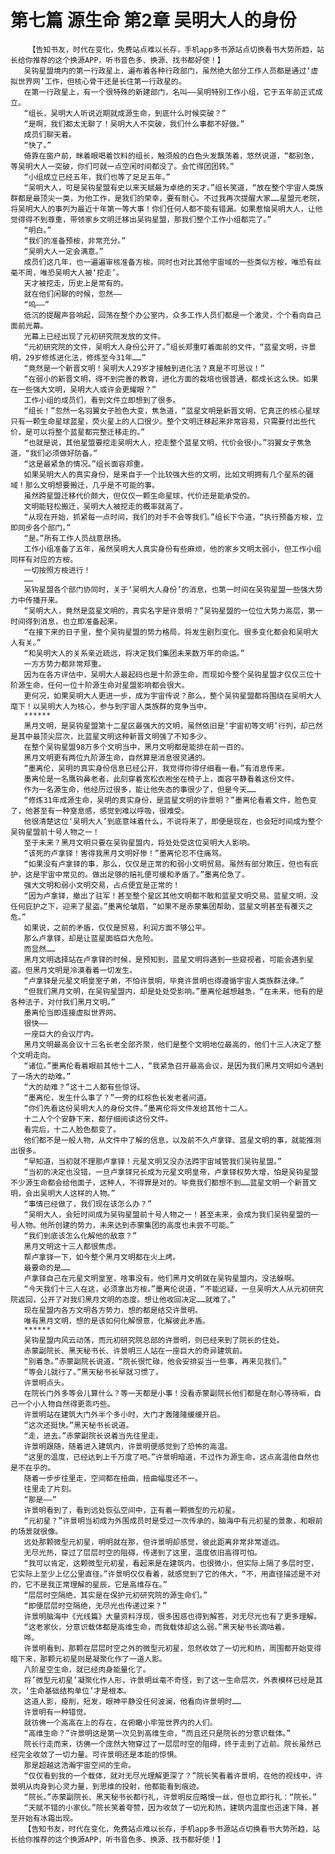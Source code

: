 # 第七篇 源生命 第2章 吴明大人的身份
        【告知书友，时代在变化，免费站点难以长存，手机app多书源站点切换看书大势所趋，站长给你推荐的这个换源APP，听书音色多、换源、找书都好使！】
       吴钩星盟境内的第一行政星上，遍布着各种行政部门，虽然绝大部分工作人员都是通过‘虚拟世界网’工作，但核心骨干还是长住第一行政星的。
       在第一行政星上，有一个很特殊的新建部门，名叫——吴明特别工作小组，它于五年前正式成立。
       “组长，吴明大人听说近期就成源生命，到底什么时候突破？”
       “是啊，我们都太无聊了！吴明大人不突破，我们什么事都不好做。”
       成员们聊天着。
       “快了。”
       倚靠在窗户前，眯着眼喝着饮料的组长，触须般的白色头发飘荡着，悠然说道，“都别急，等吴明大人一突破，你们可就一点空闲时间都没了。会忙得团团转。”
       “小组成立已经五年，我们也等了足足五年。”
       “吴明大人，可是吴钩星盟有史以来天赋最为卓绝的天才。”组长笑道，“放在整个宇宙人类族群都是最顶尖一类，为他工作，是我们的荣幸，要有耐心。不过我再次提醒大家……星盟元老院，将吴明大人的事列为最近十年第一等大事！你们任何人都不能有错漏。如果惹恼吴明大人，让他觉得得不到尊重，带领家乡文明迁移出吴钩星盟，那我们整个工作小组都完了。”
       “明白。”
       “我们的准备预桉，非常充分。”
       “吴明大人一定会满意。”
       成员们这几年，也一遍遍审核准备方桉。同时也对比其他宇宙域的一些类似方桉，唯恐有丝毫不周，唯恐吴明大人被‘挖走’。
       天才被挖走，历史上是常有的。
       就在他们闲聊的时候，忽然——
       “呜——”
       低沉的提醒声音响起，回荡在整个办公室内，众多工作人员们都是一个激灵，个个看向自己面前光幕。
       光幕上已经出现了元初研究院发放的文件。
       “元初研究院的文件，吴明大人身份公开了。”组长郑重盯着面前的文件，“蓝星文明，许景明，29岁修炼进化法，修炼至今31年……”
       “竟然是一个新晋文明！吴明大人29岁才接触到进化法？真是不可思议！”
       “在弱小的新晋文明，得不到完善的教育，进化方面的栽培也很普通，都成长这么快。如果在一些强大文明，吴明大人或许会更耀眼？”
       工作小组的成员们，看到文件立即想到了很多。
       “组长！”忽然一名羽翼女子脸色大变，焦急道，“蓝星文明是新晋文明，它真正的核心星球只有一颗生命星球蓝星，荧火星上的人口很少。整个文明迁移起来非常容易，只需要付出些代价，是可以将整个蓝星都完整迁移走的。”
       “也就是说，其他星盟要挖走吴明大人，挖走整个蓝星文明，代价会很小。”羽翼女子焦急道，“我们必须做好防备。”
       “这是最紧急的情况。”组长面容郑重。
       如果吴明大人的真实身份，是来自于一个比较强大些的文明，比如文明拥有几个星系的疆域！那么文明想要搬迁，几乎是不可能的事。
       虽然跨星盟迁移代价颇大，但仅仅一颗生命星球，代价还是能承受的。
       文明能轻松搬迁，吴明大人被挖走的概率就高了。
       “从现在开始，抓紧每一点时间，我们的对手不会等我们。”组长下令道，“执行预备方桉，立即同步各个部门。”
       “是。”所有工作人员战意昂扬。
       工作小组准备了五年，虽然吴明大人真实身份有些麻烦，他的家乡文明太弱小，但工作小组同样有对应的方桉。
       一切按照方桉进行！
       ……
       吴钩星盟各个部门协同时，关于‘吴明大人身份’的消息，也第一时间在吴钩星盟一些强大势力中传播开来。
       “吴明大人，竟然是蓝星文明的，真实名字是许景明？”吴钩星盟的一位位大势力高层，第一时间得到消息，也立即准备起来。
       “在接下来的日子里，整个吴钩星盟的势力格局，将发生剧烈变化。很多变化都会和吴明大人有关。”
       “和吴明大人的关系亲近疏远，将决定我们集团未来数万年的命运。”
       一方方势力都非常郑重。
       因为在各方评估中，吴明大人最起码也是十阶源生命，而现如今整个吴钩星盟才仅仅三位十阶源生命，任何一位十阶源生命对星盟影响都会很大。
       更何况，如果吴明大人更进一步，成为宇宙传说？那么，整个吴钩星盟都将围绕在吴明大人麾下！以吴明大人为核心，参与到宇宙人类族群的竞争当中。
       ******
       黑月文明，是吴钩星盟第十二星区最强大的文明，虽然依旧是‘宇宙初等文明’行列，却已然是其中最顶尖层次，比蓝星文明这种新晋文明强了不知多少。
       在整个吴钩星盟98万多个文明当中，黑月文明都是能排在前一百的。
       黑月文明更有两位九阶源生命，自然算是消息很灵通的。
       “墨离伦，吴明的真实身份信息已经公开，我觉得你得仔细看一看。”有消息传来。
       墨离伦是一名鹰钩鼻老者，此刻穿着宽松衣袍坐在椅子上，面容平静看着这份文件。
       作为一名源生命，他经历过很多，能让他失态的事很少了，但是今天……
       “修炼31年成源生命，吴明的真实身份，是蓝星文明的许景明？”墨离伦看着文件，脸色变了，他甚至有一种窒息感，感觉到难以呼吸，很难受。
       他很清楚这位‘吴明大人’到底意味着什么，不说将来了，即便是现在，也会短时间成为整个吴钩星盟前十号人物之一！
       至于未来？黑月文明只要在吴钩星盟内，将处处受这位吴明大人影响。
       “该死的卢拿铎！害得我黑月文明好惨！”墨离伦忍不住痛骂。
       “如果没有卢拿铎的事，那么，仅仅是正常的和弱小文明贸易。虽然有部分欺压，但也有庇护，这是宇宙中常见的。做出足够的赔礼便可缓和矛盾了。”墨离伦急了。
       强大文明和弱小文明交易，占点便宜是正常的！
       “因为卢拿铎，撤出了驻军！甚至整个星区其他文明都不敢和蓝星文明交易。蓝星文明，没任何庇护之下，迎来了星盗。”墨离伦皱眉，“如果不是赤蒙集团帮助，蓝星文明甚至有覆灭之危。”
       如果说，之前的矛盾，仅仅是贸易，利润方面不够公平。
       那么卢拿铎，却是让蓝星面临巨大危险。
       而显然……
       黑月文明选择站在卢拿铎的时候，是预知到，蓝星文明将遇到一些窥视者，可能会遇到星盗。但黑月文明是冷漠看着一切发生。
       “卢拿铎是元星文明皇室子弟，不怕许景明，毕竟许景明也得遵循宇宙人类族群法律。”
       “但我们黑月文明，在吴钩星盟内，却是处处受影响。”墨离伦越想越急，“在未来，他有的是各种法子，对付我们黑月文明。”
       墨离伦当即连接虚拟世界网。
       很快——
       一座巨大的会议厅内。
       黑月文明最高会议十三名长老全部齐聚，他们是整个文明地位最高的，他们十三人决定了整个文明走向。
       “诸位。”墨离伦看着眼前其他十二人，“我紧急召开最高会议，是因为我们黑月文明如今遇到了一场大的劫难。”
       “大的劫难？”这十二人都有些惊讶。
       “墨离伦，发生什么事了？”一旁的红棕色长发老者问道。
       “你们先看这份吴明大人的身份文件。”墨离伦将文件发给其他十二人。
       十二人个个安静下来，都仔细阅读这份文件。
       看完后，十二人脸色都变了。
       他们都不是一般人物，从文件中了解的信息，以及前不久卢拿铎、蓝星文明的事，就能推测出很多。
       “早知道，当初就不理那卢拿铎！元星文明又没办法跨宇宙域管我们吴钩星盟。”
       “当初的决定也没错，一旦卢拿铎兄长成为元星文明皇帝，卢拿铎权势大增，怕是吴钩星盟不少源生命都会给他面子，这种人，不得罪是对的。毕竟我们都想不到……蓝星文明一个新晋文明，会出吴明大人这样的人物。”
       “事情已经做了，我们现在该怎么办？”
       “吴明大人，会短时间成为吴钩星盟前十号人物之一！甚至未来，会成为我们吴钩星盟的一号人物。他所创建的势力，未来达到赤蒙集团的高度也未尝不可能。”
       “我们到底该怎么化解他的敌意？”
       黑月文明这十三人都很焦虑。
       帮卢拿铎一下，如今整个黑月文明都在火上烤。
       最要命的是……
       卢拿铎自己在元星文明皇室，啥事没有。他们黑月文明就在吴钩星盟内，没法躲啊。
       “今天我们十三人在这，必须拿出方桉。”墨离伦说道，“不能迟疑，一旦吴明大人从元初研究院返回，公开了对我们黑月文明的态度。想让他收回决定……就难了。”
       现在星盟内各方文明各方势力，想的都是结交许景明。
       唯有黑月文明，想的是该如何化解恨意，化解彼此矛盾。
       ******
       吴钩星盟内风云动荡，而元初研究院总部的许景明，则已经来到了院长的住处。
       赤蒙副院长、黑天秘书长、许景明三人站在一座巨大的奇异建筑前。
       “别着急。”赤蒙副院长说道，“院长很忙碌，他会安排妥当一些事，再来见我们。”
       “等会儿就行了。”黑天秘书长早就习惯了。
       许景明点头。
       在院长门外多等会儿算什么？等一天都是小事！没看赤蒙副院长他们都是在耐心等待嘛，自己一个小人物自然得更乖巧些。
       许景明站在建筑大门外半个多小时，大门才轰隆隆缓缓开启。
       “这次还挺快。”黑天秘书长说道。
       “走，进去。”赤蒙副院长说着当先往里走。
       许景明跟随，随着进入建筑内，许景明便感觉到了恐怖的高温。
       “这里的温度，已经达到上千万度了吧。”许景明暗道，不过作为源生命，这点高温他自然也是不在乎的。
       随着一步步往里走，空间都在扭曲，扭曲幅度还不一。
       往里走了片刻。
       “那是——”
       许景明看到了，看到远处恢弘空间中，正有着一颗微型的元初星。
       “元初星？”许景明当初成为外围成员时是受过一次传承的，脑海中有元初星的景象，和眼前的场景就很像。
       远处那颗微型元初星，明明就在那，但许景明却感觉，彼此距离非常非常遥远。
       无尽光热，穿过了层层时空的阻碍，传递到了这里，温度依旧高得可怕。
       “我可以肯定，这颗微型元初星，看起来是在建筑内，也很微小，但实际上隔了多层时空，它实际上至少上亿公里直径。”许景明仅仅看着，就感觉到了它的伟大，“不，用直径描述是不对的，它不是我正常理解的星辰，它是高维存在。”
       “层层时空隔绝，其实是在保护元初研究院的源生命们。”
       “即便层层时空隔绝，无尽光也传递过来？”
       许景明脑海中《光线篇》大量资料浮现，很多困惑也得到解答，对无尽光也有了更多理解。
       “这老家伙，分意识载体都是高维生命，而我载体却这么弱。”黑天秘书长滴咕着。
       哗。
       许景明看到，那颗在层层时空之外的微型元初星，忽然收敛了一切光和热，周围都开始变得暗下来，那颗元初星则是凝聚化作了一道人影。
       八阶星空生命，就已经肉身能量化了。
       将’微型元初星’凝聚化作人形，许景明丝毫不奇怪，到了这一生命层次，外表模样已经是其次，‘生命基础结构单位’才是根本。
       这道人影，瘦削，短发，眼神平静没任何波澜，他看向许景明时……
       许景明有一种错觉。
       就彷佛一个高高在上的存在，在俯瞰小牢笼世界内的人们。
       “高维生命？”许景明这是第一次见到高维生命，“而且还只是院长的分意识载体。”
       院长行走而来，彷佛一个庞然大物穿过了一层层时空的阻碍，终于走到了近前。院长虽然已经完全收敛了一切力量。可许景明还是本能的惊惧。
       那是超越这浩瀚宇宙空间的生命。
       “仅仅看到我的一个载体，就对无尽光理解更深了？”院长笑看着许景明，在他的视线中，许景明从肉身到心灵力量，到思维的投射，他都能看到痕迹。
       “院长。”赤蒙副院长、黑天秘书长都行礼，许景明反应略慢一丝，但也立即行礼：“院长。”
       “天赋不错的小家伙。”院长笑着夸赞，因为收敛了一切光和热，建筑内温度也迅速下降，甚至开始有冰霜出现。
       【告知书友，时代在变化，免费站点难以长存，手机app多书源站点切换看书大势所趋，站长给你推荐的这个换源APP，听书音色多、换源、找书都好使！】